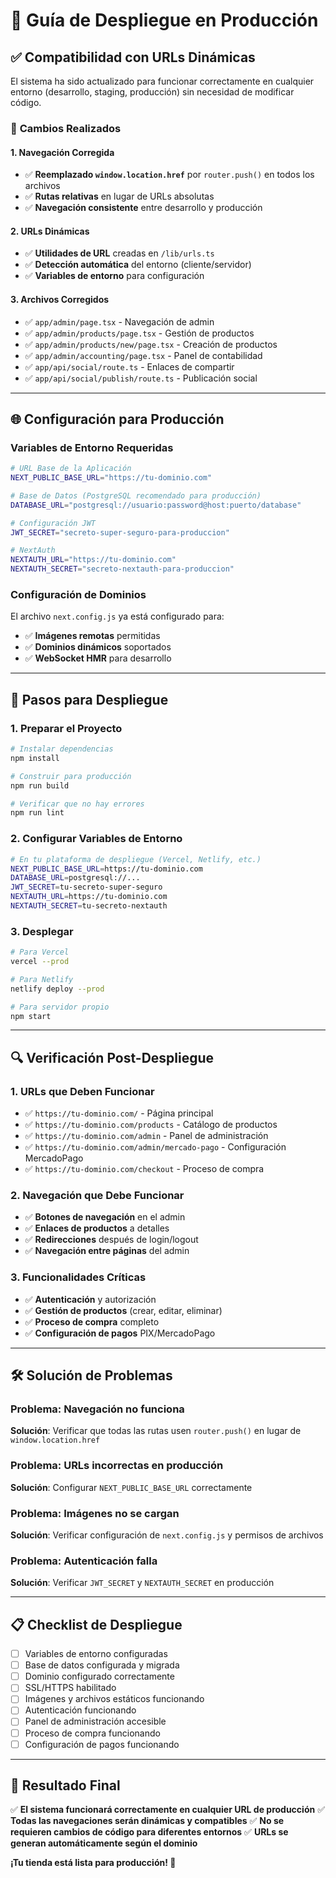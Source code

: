 # 🚀 Guía de Despliegue en Producción

## ✅ **Compatibilidad con URLs Dinámicas**

El sistema ha sido actualizado para funcionar correctamente en cualquier entorno (desarrollo, staging, producción) sin necesidad de modificar código.

### 🔧 **Cambios Realizados**

#### **1. Navegación Corregida**
- ✅ **Reemplazado `window.location.href`** por `router.push()` en todos los archivos
- ✅ **Rutas relativas** en lugar de URLs absolutas
- ✅ **Navegación consistente** entre desarrollo y producción

#### **2. URLs Dinámicas**
- ✅ **Utilidades de URL** creadas en `/lib/urls.ts`
- ✅ **Detección automática** del entorno (cliente/servidor)
- ✅ **Variables de entorno** para configuración

#### **3. Archivos Corregidos**
- ✅ `app/admin/page.tsx` - Navegación de admin
- ✅ `app/admin/products/page.tsx` - Gestión de productos
- ✅ `app/admin/products/new/page.tsx` - Creación de productos
- ✅ `app/admin/accounting/page.tsx` - Panel de contabilidad
- ✅ `app/api/social/route.ts` - Enlaces de compartir
- ✅ `app/api/social/publish/route.ts` - Publicación social

---

## 🌐 **Configuración para Producción**

### **Variables de Entorno Requeridas**

```bash
# URL Base de la Aplicación
NEXT_PUBLIC_BASE_URL="https://tu-dominio.com"

# Base de Datos (PostgreSQL recomendado para producción)
DATABASE_URL="postgresql://usuario:password@host:puerto/database"

# Configuración JWT
JWT_SECRET="secreto-super-seguro-para-produccion"

# NextAuth
NEXTAUTH_URL="https://tu-dominio.com"
NEXTAUTH_SECRET="secreto-nextauth-para-produccion"
```

### **Configuración de Dominios**

El archivo `next.config.js` ya está configurado para:
- ✅ **Imágenes remotas** permitidas
- ✅ **Dominios dinámicos** soportados
- ✅ **WebSocket HMR** para desarrollo

---

## 🚀 **Pasos para Despliegue**

### **1. Preparar el Proyecto**

```bash
# Instalar dependencias
npm install

# Construir para producción
npm run build

# Verificar que no hay errores
npm run lint
```

### **2. Configurar Variables de Entorno**

```bash
# En tu plataforma de despliegue (Vercel, Netlify, etc.)
NEXT_PUBLIC_BASE_URL=https://tu-dominio.com
DATABASE_URL=postgresql://...
JWT_SECRET=tu-secreto-super-seguro
NEXTAUTH_URL=https://tu-dominio.com
NEXTAUTH_SECRET=tu-secreto-nextauth
```

### **3. Desplegar**

```bash
# Para Vercel
vercel --prod

# Para Netlify
netlify deploy --prod

# Para servidor propio
npm start
```

---

## 🔍 **Verificación Post-Despliegue**

### **1. URLs que Deben Funcionar**
- ✅ `https://tu-dominio.com/` - Página principal
- ✅ `https://tu-dominio.com/products` - Catálogo de productos
- ✅ `https://tu-dominio.com/admin` - Panel de administración
- ✅ `https://tu-dominio.com/admin/mercado-pago` - Configuración MercadoPago
- ✅ `https://tu-dominio.com/checkout` - Proceso de compra

### **2. Navegación que Debe Funcionar**
- ✅ **Botones de navegación** en el admin
- ✅ **Enlaces de productos** a detalles
- ✅ **Redirecciones** después de login/logout
- ✅ **Navegación entre páginas** del admin

### **3. Funcionalidades Críticas**
- ✅ **Autenticación** y autorización
- ✅ **Gestión de productos** (crear, editar, eliminar)
- ✅ **Proceso de compra** completo
- ✅ **Configuración de pagos** PIX/MercadoPago

---

## 🛠️ **Solución de Problemas**

### **Problema: Navegación no funciona**
**Solución**: Verificar que todas las rutas usen `router.push()` en lugar de `window.location.href`

### **Problema: URLs incorrectas en producción**
**Solución**: Configurar `NEXT_PUBLIC_BASE_URL` correctamente

### **Problema: Imágenes no se cargan**
**Solución**: Verificar configuración de `next.config.js` y permisos de archivos

### **Problema: Autenticación falla**
**Solución**: Verificar `JWT_SECRET` y `NEXTAUTH_SECRET` en producción

---

## 📋 **Checklist de Despliegue**

- [ ] Variables de entorno configuradas
- [ ] Base de datos configurada y migrada
- [ ] Dominio configurado correctamente
- [ ] SSL/HTTPS habilitado
- [ ] Imágenes y archivos estáticos funcionando
- [ ] Autenticación funcionando
- [ ] Panel de administración accesible
- [ ] Proceso de compra funcionando
- [ ] Configuración de pagos funcionando

---

## 🎯 **Resultado Final**

✅ **El sistema funcionará correctamente en cualquier URL de producción**
✅ **Todas las navegaciones serán dinámicas y compatibles**
✅ **No se requieren cambios de código para diferentes entornos**
✅ **URLs se generan automáticamente según el dominio**

**¡Tu tienda está lista para producción! 🚀**
